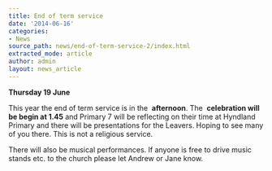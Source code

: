 ```yaml
---
title: End of term service
date: '2014-06-16'
categories:
- News
source_path: news/end-of-term-service-2/index.html
extracted_mode: article
author: admin
layout: news_article
---
```

**Thursday 19 June**

This year the end of term service is in the&nbsp; **afternoon**. The&nbsp; **celebration will be begin at 1.45** and Primary 7 will be reflecting on their time at Hyndland Primary and there will be presentations for the Leavers. Hoping to see many of you there. This is not a religious service.

There will also be musical performances. If anyone is free to drive music stands etc. to the church please let Andrew or Jane know.
